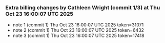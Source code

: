 
### Extra billing changes by Cathleen Wright (commit 1/3) at Thu Oct 23 16:00:07 UTC 2025
* note 1 (commit 1) Thu Oct 23 16:00:07 UTC 2025 token=31071
* note 2 (commit 1) Thu Oct 23 16:00:07 UTC 2025 token=6432
* note 3 (commit 1) Thu Oct 23 16:00:07 UTC 2025 token=17418
